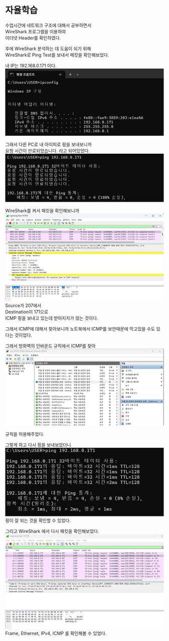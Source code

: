 # 자율학습

수업시간에 네트워크 구조에 대해서 공부하면서   
WireShark 프로그램을 이용하여   
이더넷 Header를 확인하였다.

후에 WireShark 분석하는 데 도움이 되기 위해    
WireShark로 Ping Test를 보내서 패킷을 확인해보았다.

내 IP는 192.168.0.171 이다.   
![alt text](<ipconfig.png>)

그래서 다른 PC로 내 아이피로 핑을 보내보니까   
요청 시간이 만료되었습니다. 라고 되어있었다.
![alt text](<no response found.png>)

WireShark를 켜서 패킷을 확인해보니까 
![alt text](<WireShark no response.png>)
Source가 207에서   
Destination이 171으로   
ICMP 핑을 보내고 있는데 받아지지가 않는 것이다.

그래서 ICMP에 대해서 찾아보니까 
노트북에서 ICMP를 보안때문에 막고있을 수도 있다는 것이었다.

그래서 방화벽의 인바운드 규칙에서 ICMP를 찾아 
![alt text](<Inbound Rules.png>)

규칙을 허용해주었다.

그렇게 하고 다시 핑을 보내보았더니
![alt text](<Ping Test.png>)
핑이 잘 되는 것을 확인할 수 있었다.

그리고 WireShark 에서 다시 패킷을 확인해보았다.
![alt text](<WireShark ICMP.png>)
Frame, Ethernet, IPv4, ICMP 를 확인해볼 수 있었다.